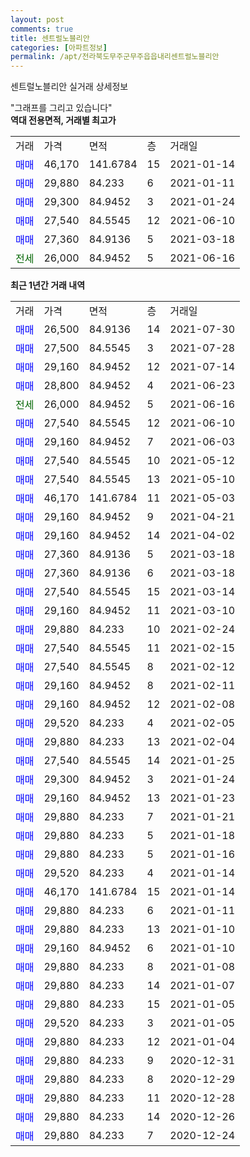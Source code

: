 ```yaml
---
layout: post
comments: true
title: 센트럴노블리안
categories: [아파트정보]
permalink: /apt/전라북도무주군무주읍읍내리센트럴노블리안
---
```


센트럴노블리안 실거래 상세정보

<script type="text/javascript">
  google.charts.load('current', {'packages':['line', 'corechart']});
  google.charts.setOnLoadCallback(drawChart);

  function drawChart() {
    var data = new google.visualization.DataTable();
    data.addColumn('date', '거래일');
    data.addColumn('number', "매매");
    data.addColumn('number', "전세");
    data.addColumn('number', "전매");

    data.addRows([[new Date(Date.parse("2021-07-30")), 26500, null, null], [new Date(Date.parse("2021-07-28")), 27500, null, null], [new Date(Date.parse("2021-07-14")), 29160, null, null], [new Date(Date.parse("2021-06-23")), 28800, null, null], [new Date(Date.parse("2021-06-16")), null, 26000, null], [new Date(Date.parse("2021-06-10")), 27540, null, null], [new Date(Date.parse("2021-06-03")), 29160, null, null], [new Date(Date.parse("2021-05-12")), 27540, null, null], [new Date(Date.parse("2021-05-10")), 27540, null, null], [new Date(Date.parse("2021-05-03")), 46170, null, null], [new Date(Date.parse("2021-04-21")), 29160, null, null], [new Date(Date.parse("2021-04-02")), 29160, null, null], [new Date(Date.parse("2021-03-18")), 27360, null, null], [new Date(Date.parse("2021-03-18")), 27360, null, null], [new Date(Date.parse("2021-03-14")), 27540, null, null], [new Date(Date.parse("2021-03-10")), 29160, null, null], [new Date(Date.parse("2021-02-24")), 29880, null, null], [new Date(Date.parse("2021-02-15")), 27540, null, null], [new Date(Date.parse("2021-02-12")), 27540, null, null], [new Date(Date.parse("2021-02-11")), 29160, null, null], [new Date(Date.parse("2021-02-08")), 29160, null, null], [new Date(Date.parse("2021-02-05")), 29520, null, null], [new Date(Date.parse("2021-02-04")), 29880, null, null], [new Date(Date.parse("2021-01-25")), 27540, null, null], [new Date(Date.parse("2021-01-24")), 29300, null, null], [new Date(Date.parse("2021-01-23")), 29160, null, null], [new Date(Date.parse("2021-01-21")), 29880, null, null], [new Date(Date.parse("2021-01-18")), 29880, null, null], [new Date(Date.parse("2021-01-16")), 29880, null, null], [new Date(Date.parse("2021-01-14")), 29520, null, null], [new Date(Date.parse("2021-01-14")), 46170, null, null], [new Date(Date.parse("2021-01-11")), 29880, null, null], [new Date(Date.parse("2021-01-10")), 29880, null, null], [new Date(Date.parse("2021-01-10")), 29160, null, null], [new Date(Date.parse("2021-01-08")), 29880, null, null], [new Date(Date.parse("2021-01-07")), 29880, null, null], [new Date(Date.parse("2021-01-05")), 29880, null, null], [new Date(Date.parse("2021-01-05")), 29520, null, null], [new Date(Date.parse("2021-01-04")), 29880, null, null], [new Date(Date.parse("2020-12-31")), 29880, null, null], [new Date(Date.parse("2020-12-29")), 29880, null, null], [new Date(Date.parse("2020-12-28")), 29880, null, null], [new Date(Date.parse("2020-12-26")), 29880, null, null], [new Date(Date.parse("2020-12-24")), 29880, null, null]]);

    var options = {
      hAxis: {
        format: 'yyyy/MM/dd'
      },    
      lineWidth: 0,
      pointsVisible: true,    
      title: '최근 1년간 유형별 실거래가 분포',
      legend: { position: 'bottom' }
    };

    var formatter = new google.visualization.NumberFormat({pattern:'###,###'} );
    formatter.format(data, 1);
    formatter.format(data, 2);
    
    setTimeout(function() {
        var chart = new google.visualization.LineChart(document.getElementById('columnchart_material'));
        chart.draw(data, (options));
        document.getElementById('loading').style.display = 'none';
    }, 200);
  }
</script>


<div id="loading" style="z-index:20; display: block; margin-left: 0px">"그래프를 그리고 있습니다"</div>
<div id="columnchart_material" style="width: 95%; margin-left: 0px; display: block"></div>
<!-- contents start -->
<b>역대 전용면적, 거래별 최고가</b>
<table class="sortable">
    <tr>
      <td>거래</td>
      <td>가격</td>
      <td>면적</td>
      <td>층</td>
      <td>거래일</td>
    </tr>
        <tr>
          <td><a style="color: blue">매매</a></td>
          <td>46,170</td>
          <td>141.6784</td>
          <td>15</td>
          <td>2021-01-14</td>
        </tr>            <tr>
          <td><a style="color: blue">매매</a></td>
          <td>29,880</td>
          <td>84.233</td>
          <td>6</td>
          <td>2021-01-11</td>
        </tr>            <tr>
          <td><a style="color: blue">매매</a></td>
          <td>29,300</td>
          <td>84.9452</td>
          <td>3</td>
          <td>2021-01-24</td>
        </tr>            <tr>
          <td><a style="color: blue">매매</a></td>
          <td>27,540</td>
          <td>84.5545</td>
          <td>12</td>
          <td>2021-06-10</td>
        </tr>            <tr>
          <td><a style="color: blue">매매</a></td>
          <td>27,360</td>
          <td>84.9136</td>
          <td>5</td>
          <td>2021-03-18</td>
        </tr>        
        <tr>
              <td><a style="color: darkgreen">전세</a></td>
              <td>26,000</td>
              <td>84.9452</td>
              <td>5</td>
              <td>2021-06-16</td>
            </tr>        
    
</table>

<b>최근 1년간 거래 내역</b>

<table class="sortable">
    <tr>
      <td>거래</td>
      <td>가격</td>
      <td>면적</td>
      <td>층</td>
      <td>거래일</td>
    </tr>
    <tr>
      <td><a style="color: blue">매매</a></td>
      <td>26,500</td>
      <td>84.9136</td>
      <td>14</td>
      <td>2021-07-30</td>
    </tr>          <tr>
      <td><a style="color: blue">매매</a></td>
      <td>27,500</td>
      <td>84.5545</td>
      <td>3</td>
      <td>2021-07-28</td>
    </tr>          <tr>
      <td><a style="color: blue">매매</a></td>
      <td>29,160</td>
      <td>84.9452</td>
      <td>12</td>
      <td>2021-07-14</td>
    </tr>          <tr>
      <td><a style="color: blue">매매</a></td>
      <td>28,800</td>
      <td>84.9452</td>
      <td>4</td>
      <td>2021-06-23</td>
    </tr>          <tr>
      <td><a style="color: darkgreen">전세</a></td>
      <td>26,000</td>
      <td>84.9452</td>
      <td>5</td>
      <td>2021-06-16</td>
    </tr>          <tr>
      <td><a style="color: blue">매매</a></td>
      <td>27,540</td>
      <td>84.5545</td>
      <td>12</td>
      <td>2021-06-10</td>
    </tr>          <tr>
      <td><a style="color: blue">매매</a></td>
      <td>29,160</td>
      <td>84.9452</td>
      <td>7</td>
      <td>2021-06-03</td>
    </tr>          <tr>
      <td><a style="color: blue">매매</a></td>
      <td>27,540</td>
      <td>84.5545</td>
      <td>10</td>
      <td>2021-05-12</td>
    </tr>          <tr>
      <td><a style="color: blue">매매</a></td>
      <td>27,540</td>
      <td>84.5545</td>
      <td>13</td>
      <td>2021-05-10</td>
    </tr>          <tr>
      <td><a style="color: blue">매매</a></td>
      <td>46,170</td>
      <td>141.6784</td>
      <td>11</td>
      <td>2021-05-03</td>
    </tr>          <tr>
      <td><a style="color: blue">매매</a></td>
      <td>29,160</td>
      <td>84.9452</td>
      <td>9</td>
      <td>2021-04-21</td>
    </tr>          <tr>
      <td><a style="color: blue">매매</a></td>
      <td>29,160</td>
      <td>84.9452</td>
      <td>14</td>
      <td>2021-04-02</td>
    </tr>          <tr>
      <td><a style="color: blue">매매</a></td>
      <td>27,360</td>
      <td>84.9136</td>
      <td>5</td>
      <td>2021-03-18</td>
    </tr>          <tr>
      <td><a style="color: blue">매매</a></td>
      <td>27,360</td>
      <td>84.9136</td>
      <td>6</td>
      <td>2021-03-18</td>
    </tr>          <tr>
      <td><a style="color: blue">매매</a></td>
      <td>27,540</td>
      <td>84.5545</td>
      <td>15</td>
      <td>2021-03-14</td>
    </tr>          <tr>
      <td><a style="color: blue">매매</a></td>
      <td>29,160</td>
      <td>84.9452</td>
      <td>11</td>
      <td>2021-03-10</td>
    </tr>          <tr>
      <td><a style="color: blue">매매</a></td>
      <td>29,880</td>
      <td>84.233</td>
      <td>10</td>
      <td>2021-02-24</td>
    </tr>          <tr>
      <td><a style="color: blue">매매</a></td>
      <td>27,540</td>
      <td>84.5545</td>
      <td>11</td>
      <td>2021-02-15</td>
    </tr>          <tr>
      <td><a style="color: blue">매매</a></td>
      <td>27,540</td>
      <td>84.5545</td>
      <td>8</td>
      <td>2021-02-12</td>
    </tr>          <tr>
      <td><a style="color: blue">매매</a></td>
      <td>29,160</td>
      <td>84.9452</td>
      <td>8</td>
      <td>2021-02-11</td>
    </tr>          <tr>
      <td><a style="color: blue">매매</a></td>
      <td>29,160</td>
      <td>84.9452</td>
      <td>12</td>
      <td>2021-02-08</td>
    </tr>          <tr>
      <td><a style="color: blue">매매</a></td>
      <td>29,520</td>
      <td>84.233</td>
      <td>4</td>
      <td>2021-02-05</td>
    </tr>          <tr>
      <td><a style="color: blue">매매</a></td>
      <td>29,880</td>
      <td>84.233</td>
      <td>13</td>
      <td>2021-02-04</td>
    </tr>          <tr>
      <td><a style="color: blue">매매</a></td>
      <td>27,540</td>
      <td>84.5545</td>
      <td>14</td>
      <td>2021-01-25</td>
    </tr>          <tr>
      <td><a style="color: blue">매매</a></td>
      <td>29,300</td>
      <td>84.9452</td>
      <td>3</td>
      <td>2021-01-24</td>
    </tr>          <tr>
      <td><a style="color: blue">매매</a></td>
      <td>29,160</td>
      <td>84.9452</td>
      <td>13</td>
      <td>2021-01-23</td>
    </tr>          <tr>
      <td><a style="color: blue">매매</a></td>
      <td>29,880</td>
      <td>84.233</td>
      <td>7</td>
      <td>2021-01-21</td>
    </tr>          <tr>
      <td><a style="color: blue">매매</a></td>
      <td>29,880</td>
      <td>84.233</td>
      <td>5</td>
      <td>2021-01-18</td>
    </tr>          <tr>
      <td><a style="color: blue">매매</a></td>
      <td>29,880</td>
      <td>84.233</td>
      <td>5</td>
      <td>2021-01-16</td>
    </tr>          <tr>
      <td><a style="color: blue">매매</a></td>
      <td>29,520</td>
      <td>84.233</td>
      <td>4</td>
      <td>2021-01-14</td>
    </tr>          <tr>
      <td><a style="color: blue">매매</a></td>
      <td>46,170</td>
      <td>141.6784</td>
      <td>15</td>
      <td>2021-01-14</td>
    </tr>          <tr>
      <td><a style="color: blue">매매</a></td>
      <td>29,880</td>
      <td>84.233</td>
      <td>6</td>
      <td>2021-01-11</td>
    </tr>          <tr>
      <td><a style="color: blue">매매</a></td>
      <td>29,880</td>
      <td>84.233</td>
      <td>13</td>
      <td>2021-01-10</td>
    </tr>          <tr>
      <td><a style="color: blue">매매</a></td>
      <td>29,160</td>
      <td>84.9452</td>
      <td>6</td>
      <td>2021-01-10</td>
    </tr>          <tr>
      <td><a style="color: blue">매매</a></td>
      <td>29,880</td>
      <td>84.233</td>
      <td>8</td>
      <td>2021-01-08</td>
    </tr>          <tr>
      <td><a style="color: blue">매매</a></td>
      <td>29,880</td>
      <td>84.233</td>
      <td>14</td>
      <td>2021-01-07</td>
    </tr>          <tr>
      <td><a style="color: blue">매매</a></td>
      <td>29,880</td>
      <td>84.233</td>
      <td>15</td>
      <td>2021-01-05</td>
    </tr>          <tr>
      <td><a style="color: blue">매매</a></td>
      <td>29,520</td>
      <td>84.233</td>
      <td>3</td>
      <td>2021-01-05</td>
    </tr>          <tr>
      <td><a style="color: blue">매매</a></td>
      <td>29,880</td>
      <td>84.233</td>
      <td>12</td>
      <td>2021-01-04</td>
    </tr>          <tr>
      <td><a style="color: blue">매매</a></td>
      <td>29,880</td>
      <td>84.233</td>
      <td>9</td>
      <td>2020-12-31</td>
    </tr>          <tr>
      <td><a style="color: blue">매매</a></td>
      <td>29,880</td>
      <td>84.233</td>
      <td>8</td>
      <td>2020-12-29</td>
    </tr>          <tr>
      <td><a style="color: blue">매매</a></td>
      <td>29,880</td>
      <td>84.233</td>
      <td>11</td>
      <td>2020-12-28</td>
    </tr>          <tr>
      <td><a style="color: blue">매매</a></td>
      <td>29,880</td>
      <td>84.233</td>
      <td>14</td>
      <td>2020-12-26</td>
    </tr>          <tr>
      <td><a style="color: blue">매매</a></td>
      <td>29,880</td>
      <td>84.233</td>
      <td>7</td>
      <td>2020-12-24</td>
    </tr>      </table>
<!-- contents end -->    

